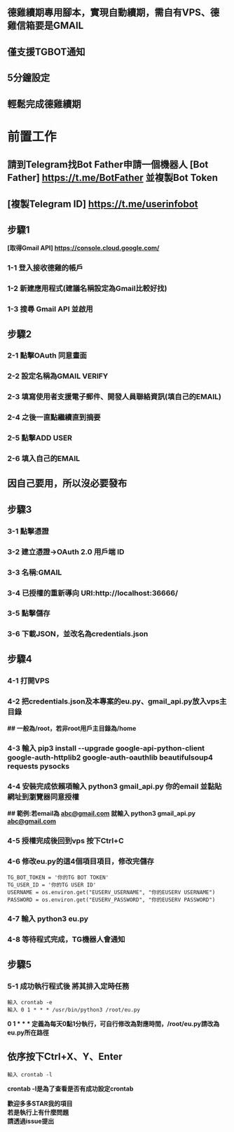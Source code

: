 ## 德雞續期專用腳本，實現自動續期，需自有VPS、德雞信箱要是GMAIL  
## 僅支援TGBOT通知  
## 5分鐘設定  
## 輕鬆完成德雞續期 

# 前置工作  
## 請到Telegram找Bot Father申請一個機器人 [Bot Father] https://t.me/BotFather 並複製Bot Token  
## [複製Telegram ID] https://t.me/userinfobot

## 步驟1  
**[取得Gmail API] https://console.cloud.google.com/**  
### 1-1 登入接收德雞的帳戶  
### 1-2 新建應用程式(建議名稱設定為Gmail比較好找)  
### 1-3 搜尋 Gmail API 並啟用  

## 步驟2  
### 2-1 點擊OAuth 同意畫面  
### 2-2 設定名稱為GMAIL VERIFY  
### 2-3 填寫使用者支援電子郵件、開發人員聯絡資訊(填自己的EMAIL)  
### 2-4 之後一直點繼續直到摘要  
### 2-5 點擊ADD USER  
### 2-6 填入自己的EMAIL  
## **因自己要用，所以沒必要發布**  

## 步驟3  
### 3-1 點擊憑證  
### 3-2 建立憑證→OAuth 2.0 用戶端 ID  
### 3-3 名稱:GMAIL  
### 3-4 已授權的重新導向 URI:http://localhost:36666/  
### 3-5 點擊儲存  
### 3-6 下載JSON，並改名為credentials.json  

## 步驟4  
### 4-1 打開VPS  
### 4-2 把credentials.json及本專案的eu.py、gmail_api.py放入vps主目錄  
**## 一般為/root，若非root用戶主目錄為/home**  
### 4-3 輸入 pip3 install --upgrade google-api-python-client google-auth-httplib2 google-auth-oauthlib beautifulsoup4 requests pysocks  
### 4-4 安裝完成依賴項輸入 python3 gmail_api.py 你的email 並黏貼網址到瀏覽器同意授權  
**## 範例:若email為 abc@gmail.com 就輸入 python3 gmail_api.py abc@gmail.com**  
### 4-5 授權完成後回到vps 按下Ctrl+C  
### 4-6 修改eu.py的這4個項目項目，修改完儲存  
  
    TG_BOT_TOKEN = '你的TG BOT TOKEN'  
    TG_USER_ID = '你的TG USER ID'  
    USERNAME = os.environ.get("EUSERV_USERNAME", "你的EUSERV USERNAME")    
    PASSWORD = os.environ.get("EUSERV_PASSWORD", "你的EUSERV PASSWORD")   
  
### 4-7 輸入 python3 eu.py  
### 4-8 等待程式完成，TG機器人會通知  
  
## 步驟5  
### 5-1 成功執行程式後 將其排入定時任務  
    輸入 crontab -e  
    輸入 0 1 * * * /usr/bin/python3 /root/eu.py  
**0 1 * * * 定義為每天0點1分執行，可自行修改為對應時間，/root/eu.py請改為eu.py所在路徑**  
## 依序按下Ctrl+X、Y、Enter  

    輸入 crontab -l  
    
**crontab -l是為了查看是否有成功設定crontab**  
  
**歡迎多多STAR我的項目  
若是執行上有什麼問題  
請透過issue提出**  
